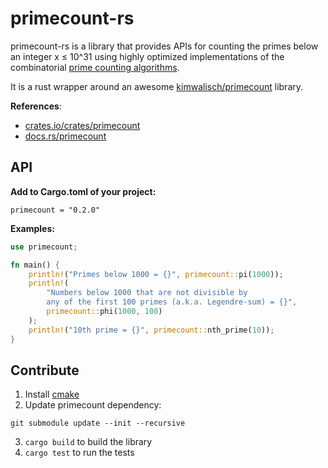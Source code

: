 # primecount-rs

primecount-rs is a library that provides APIs for counting the primes below an integer x ≤ 10^31 
using highly optimized implementations of the combinatorial 
[prime counting algorithms](https://en.wikipedia.org/wiki/Prime-counting_function#Algorithms_for_evaluating_%CF%80(x)).

It is a rust wrapper around an awesome [kimwalisch/primecount](https://github.com/kimwalisch/primecount) library.

**References**:
- [crates.io/crates/primecount](https://crates.io/crates/primecount)
- [docs.rs/primecount](https://docs.rs/primecount)

## API

**Add to Cargo.toml of your project:**
```
primecount = "0.2.0"
```

**Examples:**
```rust
use primecount;

fn main() {
    println!("Primes below 1000 = {}", primecount::pi(1000));
    println!(
        "Numbers below 1000 that are not divisible by 
        any of the first 100 primes (a.k.a. Legendre-sum) = {}",
        primecount::phi(1000, 100)
    );
    println!("10th prime = {}", primecount::nth_prime(10));
}
```

## Contribute

1. Install [cmake](https://cmake.org/)
2. Update primecount dependency:
```
git submodule update --init --recursive
```
3. `cargo build` to build the library
4. `cargo test` to run the tests
